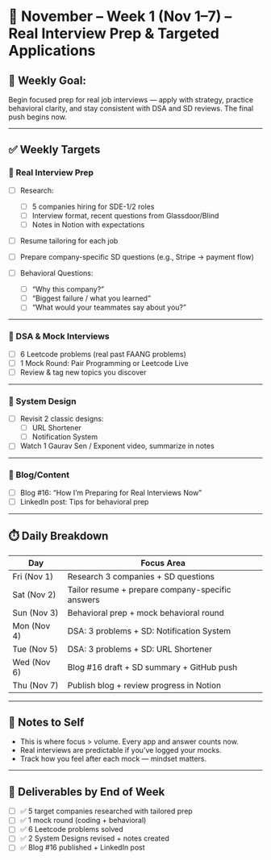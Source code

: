 # 📅 November – Week 1 (Nov 1–7) – Real Interview Prep & Targeted Applications

## 🎯 Weekly Goal:
Begin focused prep for real job interviews — apply with strategy, practice behavioral clarity, and stay consistent with DSA and SD reviews. The final push begins now.

---

## ✅ Weekly Targets

### 🔹 Real Interview Prep

- [ ] Research:
  - [ ] 5 companies hiring for SDE-1/2 roles
  - [ ] Interview format, recent questions from Glassdoor/Blind
  - [ ] Notes in Notion with expectations

- [ ] Resume tailoring for each job
- [ ] Prepare company-specific SD questions (e.g., Stripe → payment flow)

- [ ] Behavioral Questions:
  - [ ] “Why this company?”
  - [ ] “Biggest failure / what you learned”
  - [ ] “What would your teammates say about you?”

---

### 🔹 DSA & Mock Interviews

- [ ] 6 Leetcode problems (real past FAANG problems)
- [ ] 1 Mock Round: Pair Programming or Leetcode Live
- [ ] Review & tag new topics you discover

---

### 🔹 System Design

- [ ] Revisit 2 classic designs:
  - [ ] URL Shortener
  - [ ] Notification System

- [ ] Watch 1 Gaurav Sen / Exponent video, summarize in notes

---

### 🔹 Blog/Content

- [ ] Blog #16: “How I’m Preparing for Real Interviews Now”
- [ ] LinkedIn post: Tips for behavioral prep

---

## ⏱️ Daily Breakdown

| Day       | Focus Area                                                   |
|-----------|--------------------------------------------------------------|
| Fri (Nov 1)   | Research 3 companies + SD questions                           |
| Sat (Nov 2)   | Tailor resume + prepare company-specific answers             |
| Sun (Nov 3)   | Behavioral prep + mock behavioral round                      |
| Mon (Nov 4)   | DSA: 3 problems + SD: Notification System                    |
| Tue (Nov 5)   | DSA: 3 problems + SD: URL Shortener                          |
| Wed (Nov 6)   | Blog #16 draft + SD summary + GitHub push                    |
| Thu (Nov 7)   | Publish blog + review progress in Notion                     |

---

## 🧠 Notes to Self

- This is where focus > volume. Every app and answer counts now.
- Real interviews are predictable if you’ve logged your mocks.
- Track how you feel after each mock — mindset matters.

---

## 📌 Deliverables by End of Week

- [ ] ✅ 5 target companies researched with tailored prep
- [ ] ✅ 1 mock round (coding + behavioral)
- [ ] ✅ 6 Leetcode problems solved
- [ ] ✅ 2 System Designs revised + notes created
- [ ] ✅ Blog #16 published + LinkedIn post
